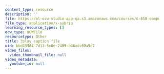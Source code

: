 ```yaml
---
content_type: resource
description: ''
file: https://ol-ocw-studio-app-qa.s3.amazonaws.com/courses/6-858-computer-systems-security-fall-2014/bbd495847d136e0e2409b46adc60a5d7_dNl22h1kW1k.srt
file_type: application/x-subrip
learning_resource_types: []
ocw_type: OCWFile
resourcetype: Other
title: 3play caption file
uid: bbd49584-7d13-6e0e-2409-b46adc60a5d7
video_files:
  video_thumbnail_file: null
video_metadata:
  youtube_id: null
---
```

